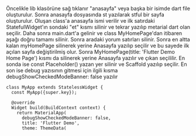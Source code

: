 Öncelikle lib klasörüne sağ tıklanır "anasayfa" veya başka bir isimde dart file oluşturulur. Sonra anasayfa dosyasında st yazılarak stful bir sayfa oluşturulur. Oluşan class'a anasayfa ismi verilir ve ilk satırdaki StatefulWidget'ın sondaki "et" kısmı silinir ve tekrar yazılıp metarial dart olan seçilir. 
Daha sonra main.dart'a gelinir ve class MyHomePage'dan itibaren aşağı doğru tamamı silinir. Sonra aradaki yorum satırları silinir. Sonra en altta kalan myHomePage silinerek yerine Anasayfa yazılıp seçilir ve bu sayede ilk açılan sayfa değiştirilmiş olur. Sonra MyHomePage(title: 'Flutter Demo Home Page') kısmı da silinerek yerine Anasayfa yazılır ve çıkan seçililir. En sonda ise const Placeholder() yazan yer silinir ve Scaffold yazılıp seçilir. En son ise debug yazısının gitmesi için ilgili kısma debugShowCheckedModeBanner: false yazılır
```
class MyApp extends StatelessWidget {
  const MyApp({super.key});

  @override
  Widget build(BuildContext context) {
    return MaterialApp(
      debugShowCheckedModeBanner: false,
      title: 'Flutter Demo',
      theme: ThemeData(
```
